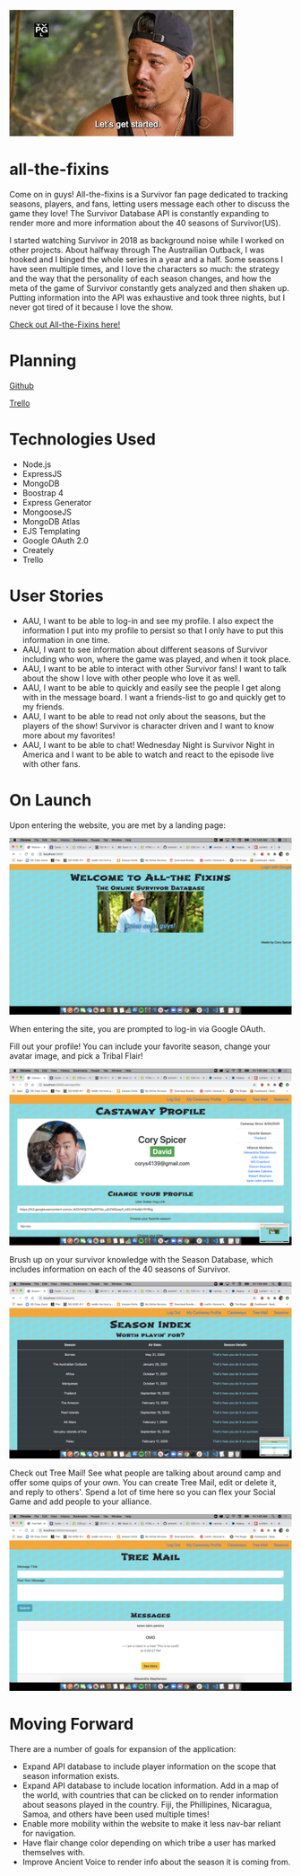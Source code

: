 ![Boston Rob](public/images/bostonrobstartedep1.gif)

# all-the-fixins

Come on in guys! All-the-fixins is a Survivor fan page dedicated to tracking seasons, players, and fans, letting users message each other to discuss the game they love! The Survivor Database API is constantly expanding to render more and more information about the 40 seasons of Survivor(US).

I started watching Survivor in 2018 as background noise while I worked on other projects. About halfway through The Austrailian Outback, I was hooked and I binged the whole series in a year and a half. Some seasons I have seen multiple times, and I love the characters so much: the strategy and the way that the personality of each season changes, and how the meta of the game of Survivor constantly gets analyzed and then shaken up. Putting information into the API was exhaustive and took three nights, but I never got tired of it because I love the show. 

[Check out All-the-Fixins here!](https://survivor-database.herokuapp.com/)

# Planning

[Github](https://github.com/aloha45/all-the-fixins)

[Trello](https://trello.com/b/AnSVuoxq/all-the-fixins)

# Technologies Used

- Node.js
- ExpressJS
- MongoDB
- Boostrap 4
- Express Generator
- MongooseJS
- MongoDB Atlas
- EJS Templating
- Google OAuth 2.0
- Creately
- Trello

# User Stories

- AAU, I want to be able to log-in and see my profile. I also expect the information I put into my profile to persist so that I only have to put this information in one time.
- AAU, I want to see information about different seasons of Survivor including who won, where the game was played, and when it took place.
- AAU, I want to be able to interact with other Survivor fans! I want to talk about the show I love with other people who love it as well.
- AAU, I want to be able to quickly and easily see the people I get along with in the message board. I want a friends-list to go and quickly get to my friends.
- AAU, I want to be able to read not only about the seasons, but the players of the show! Survivor is character driven and I want to know more about my favorites!
- AAU, I want to be able to chat! Wednesday Night is Survivor Night in America and I want to be able to watch and react to the episode live with other fans.

# On Launch

Upon entering the website, you are met by a landing page:

![Landing Page](public/images/readme/landing.png)

When entering the site, you are prompted to log-in via Google OAuth.

Fill out your profile! You can include your favorite season, change your avatar image, and pick a Tribal Flair!

![Profile](public/images/readme/profile.png)

Brush up on your survivor knowledge with the Season Database, which includes information on each of the 40 seasons of Survivor.

![Season Index](public/images/readme/seasons.png)

Check out Tree Mail! See what people are talking about around camp and offer some quips of your own. You can create Tree Mail, edit or delete it, and reply to others'. Spend a lot of time here so you can flex your Social Game and add people to your alliance. 

![Tree Mail](public/images/readme/TreeMail.png)

# Moving Forward

There are a number of goals for expansion of the application: 

- Expand API database to include player information on the scope that season information exists.
- Expand API database to include location information. Add in a map of the world, with countries that can be clicked on to render information about seasons played in the country. Fiji, the Phillipines, Nicaragua, Samoa, and others have been used multiple times!
- Enable more mobility within the website to make it less nav-bar reliant for navigation.
- Have flair change color depending on which tribe a user has marked themselves with.
- Improve Ancient Voice to render info about the season it is coming from.